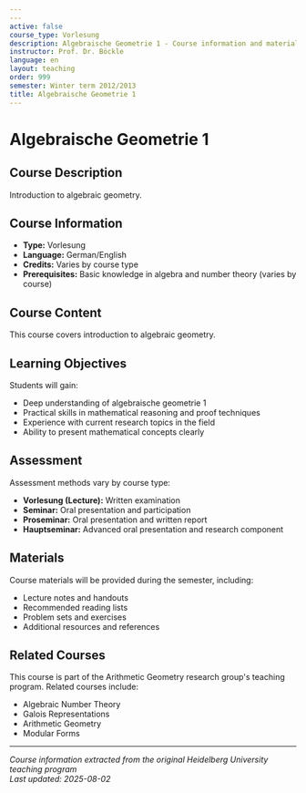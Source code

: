 ```yaml
---
---
active: false
course_type: Vorlesung
description: Algebraische Geometrie 1 - Course information and materials.
instructor: Prof. Dr. Böckle
language: en
layout: teaching
order: 999
semester: Winter term 2012/2013
title: Algebraische Geometrie 1
---
```



# Algebraische Geometrie 1

## Course Description 

Introduction to algebraic geometry.

## Course Information 

- **Type:** Vorlesung
- **Language:** German/English
- **Credits:** Varies by course type
- **Prerequisites:** Basic knowledge in algebra and number theory (varies by course)

## Course Content 

This course covers introduction to algebraic geometry.

## Learning Objectives 

Students will gain:
- Deep understanding of algebraische geometrie 1
- Practical skills in mathematical reasoning and proof techniques
- Experience with current research topics in the field
- Ability to present mathematical concepts clearly

## Assessment 

Assessment methods vary by course type:
- **Vorlesung (Lecture):** Written examination
- **Seminar:** Oral presentation and participation
- **Proseminar:** Oral presentation and written report
- **Hauptseminar:** Advanced oral presentation and research component

## Materials 

Course materials will be provided during the semester, including:
- Lecture notes and handouts
- Recommended reading lists
- Problem sets and exercises
- Additional resources and references

## Related Courses 

This course is part of the Arithmetic Geometry research group's teaching program. Related courses include:
- Algebraic Number Theory
- Galois Representations
- Arithmetic Geometry
- Modular Forms

---

*Course information extracted from the original Heidelberg University teaching program*  
*Last updated: 2025-08-02*